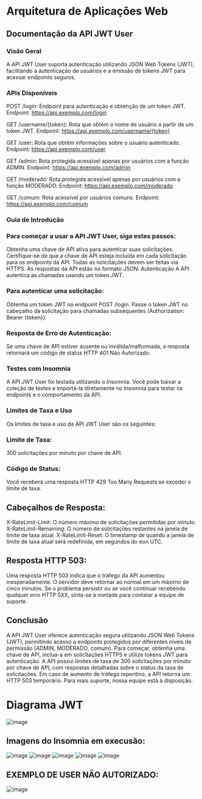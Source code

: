 # Arquitetura de Aplicações Web

## Documentação da API JWT User

### Visão Geral

 A API JWT User suporta autenticação utilizando JSON Web Tokens (JWT), facilitando a autenticação de usuários e a emissão de tokens JWT para acessar endpoints seguros.

### APIs Disponíveis

POST /login: Endpoint para autenticação e obtenção de um token JWT.
Endpoint: https://api.exemplo.com/login

GET /username/{token}: Rota que obtém o nome de usuário a partir de um token JWT.
Endpoint: https://api.exemplo.com/username/{token}

GET /user: Rota que obtém informações sobre o usuário autenticado.
Endpoint: https://api.exemplo.com/user

GET /admin: Rota protegida acessível apenas por usuários com a função ADMIN.
Endpoint: https://api.exemplo.com/admin

GET /moderado: Rota protegida acessível apenas por usuários com a função MODERADO.
Endpoint: https://api.exemplo.com/moderado

GET /comum: Rota acessível por usuários comuns.
Endpoint: https://api.exemplo.com/comum

### Guia de Introdução
### Para começar a usar a API JWT User, siga estes passos:

Obtenha uma chave de API ativa para autenticar suas solicitações.
Certifique-se de que a chave de API esteja incluída em cada solicitação para os endpoints da API.
Todas as solicitações devem ser feitas via HTTPS.
As respostas da API estão no formato JSON.
Autenticação
A API autentica as chamadas usando um token JWT.

### Para autenticar uma solicitação:

Obtenha um token JWT no endpoint POST /login.
Passe o token JWT no cabeçalho da solicitação para chamadas subsequentes (Authorization: Bearer {token}).

### Resposta de Erro de Autenticação:

Se uma chave de API estiver ausente ou inválida/malformada, a resposta retornará um código de status HTTP 401 Não Autorizado.

### Testes com Insomnia
A API JWT User foi testada utilizando o Insomnia. Você pode baixar a coleção de testes e importá-la diretamente no Insomnia para testar os endpoints e o comportamento da API.

### Limites de Taxa e Uso
Os limites de taxa e uso da API JWT User são os seguintes:

### Limite de Taxa: 
300 solicitações por minuto por chave de API.

### Código de Status:
 Você receberá uma resposta HTTP 429 Too Many Requests se exceder o limite de taxa.

## Cabeçalhos de Resposta:

X-RateLimit-Limit: O número máximo de solicitações permitidas por minuto.
X-RateLimit-Remaining: O número de solicitações restantes na janela de limite de taxa atual.
X-RateLimit-Reset: O timestamp de quando a janela de limite de taxa atual será redefinida, em segundos do éon UTC.

## Resposta HTTP 503:

Uma resposta HTTP 503 indica que o tráfego da API aumentou inesperadamente. O servidor deve retornar ao normal em um máximo de cinco minutos. Se o problema persistir ou se você continuar recebendo qualquer erro HTTP 5XX, sinta-se à vontade para contatar a equipe de suporte.

## Conclusão
A API JWT User oferece autenticação segura utilizando JSON Web Tokens (JWT), permitindo acesso a endpoints protegidos por diferentes níveis de permissão (ADMIN, MODERADO, comum). Para começar, obtenha uma chave de API, inclua-a em solicitações HTTPS e utilize tokens JWT para autenticação. A API possui limites de taxa de 300 solicitações por minuto por chave de API, com respostas detalhadas sobre o status da taxa de solicitações. Em caso de aumento de tráfego repentino, a API retorna um HTTP 503 temporário. Para mais suporte, nossa equipe está à disposição.

# Diagrama JWT
![image](https://github.com/RodrigoCamargos/Arquitetura-de-Aplicacoes-Web/assets/92878953/7c91bc70-35b4-46d9-b0cc-6979f090849e)



## Imagens do Insomnia em execusão:
![image](https://github.com/RodrigoCamargos/Arquitetura-de-Aplicacoes-Web/assets/92878953/6e5a7634-0168-4f8d-a5b1-7d52a3732a08)
![image](https://github.com/RodrigoCamargos/Arquitetura-de-Aplicacoes-Web/assets/92878953/d09e4c09-ac6b-412b-88d9-8d4d13c82978)
![image](https://github.com/RodrigoCamargos/Arquitetura-de-Aplicacoes-Web/assets/92878953/232b2dbd-3c8b-437d-8df9-b4dc127a9c23)
![image](https://github.com/RodrigoCamargos/Arquitetura-de-Aplicacoes-Web/assets/92878953/4197c3ce-19f7-4f91-b126-08b2d3827696)
![image](https://github.com/RodrigoCamargos/Arquitetura-de-Aplicacoes-Web/assets/92878953/0c010188-9fd0-4639-989c-44ee189e886b)

## EXEMPLO DE USER NÃO AUTORIZADO:
![image](https://github.com/RodrigoCamargos/Arquitetura-de-Aplicacoes-Web/assets/92878953/2ef82049-4ef8-432b-9d82-f3ebe222aa34)



